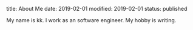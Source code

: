 title: About Me
date: 2019-02-01
modified: 2019-02-01
status: published

My name is kk.  I work as an software engineer.  My hobby is writing.